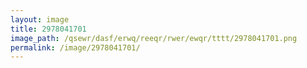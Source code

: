 ```yaml
---
layout: image
title: 2978041701
image_path: /qsewr/dasf/erwq/reeqr/rwer/ewqr/tttt/2978041701.png
permalink: /image/2978041701/
---
```

